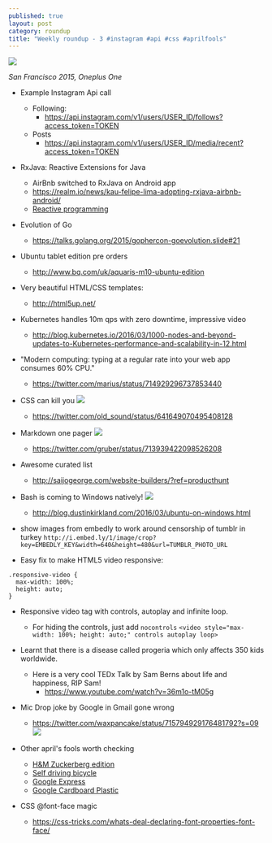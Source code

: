 ```yaml
---
published: true
layout: post
category: roundup
title: "Weekly roundup - 3 #instagram #api #css #aprilfools"
---
```


![](https://devdala.files.wordpress.com/2016/04/img_20141121_114844.jpg)

*San Francisco 2015, Oneplus One*

* Example Instagram Api call
  * Following:
    * https://api.instagram.com/v1/users/USER_ID/follows?access_token=TOKEN
  * Posts
    * https://api.instagram.com/v1/users/USER_ID/media/recent?access_token=TOKEN
* RxJava: Reactive Extensions for Java
  * AirBnb switched to RxJava on Android app
  * https://realm.io/news/kau-felipe-lima-adopting-rxjava-airbnb-android/
  * [Reactive programming](https://en.wikipedia.org/wiki/Reactive_programming)
* Evolution of Go
  * https://talks.golang.org/2015/gophercon-goevolution.slide#21
* Ubuntu tablet edition pre orders
  * http://www.bq.com/uk/aquaris-m10-ubuntu-edition
* Very beautiful HTML/CSS templates:
  * http://html5up.net/
* Kubernetes handles 10m qps with zero downtime, impressive video
  * http://blog.kubernetes.io/2016/03/1000-nodes-and-beyond-updates-to-Kubernetes-performance-and-scalability-in-12.html  
* "Modern computing: typing at a regular rate into your web app consumes 60% CPU."
	* https://twitter.com/marius/status/714929296737853440
* CSS can kill you
![](https://pbs.twimg.com/media/COeYbe1WUAABHQ1.jpg)
	* https://twitter.com/old_sound/status/641649070495408128
* Markdown one pager
![](https://pbs.twimg.com/media/CehsHyeUkAAAVZh.jpg)
 	* https://twitter.com/gruber/status/713939422098526208
* Awesome curated list
    * http://saijogeorge.com/website-builders/?ref=producthunt
* Bash is coming to Windows natively!
![](https://1.bp.blogspot.com/-PTJrez4z0Jc/Vvr-VH5DQOI/AAAAAAAFHcg/8F_2fBEG3kg-Y0aV2mURdJqk66gsoEWeg/s1600/bash.png)
	* http://blog.dustinkirkland.com/2016/03/ubuntu-on-windows.html
* show images from embedly to work around censorship of tumblr in turkey
`http://i.embed.ly/1/image/crop?key=EMBEDLY_KEY&width=640&height=480&url=TUMBLR_PHOTO_URL`

* Easy fix to make HTML5 video responsive:
```
.responsive-video {
  max-width: 100%;
  height: auto;
}
```

* Responsive video tag with controls, autoplay and infinite loop.
  	* For hiding the controls, just add `nocontrols`
`<video style="max-width: 100%; height: auto;" controls autoplay loop>`

* Learnt that there is a disease called progeria which only affects 350 kids worldwide.
    * Here is a very cool TEDx Talk by Sam Berns about life and happiness, RIP Sam!
	    * https://www.youtube.com/watch?v=36m1o-tM05g
* Mic Drop joke by Google in Gmail gone wrong
	* https://twitter.com/waxpancake/status/715794929176481792?s=09
    ![](https://pbs.twimg.com/media/Ce8DsdoWIAAs-Ws.jpg)
* Other april's fools worth checking
	* [H&M Zuckerberg edition](http://markforhm.com/)
    * [Self driving bicycle](https://www.youtube.com/watch?v=LSZPNwZex9s)
    * [Google Express](https://www.youtube.com/watch?v=F0F6SnbqUcE)
    * [Google Cardboard Plastic](https://www.youtube.com/watch?v=VkOuShXpoKc)
* CSS @font-face magic
	* https://css-tricks.com/whats-deal-declaring-font-properties-font-face/
